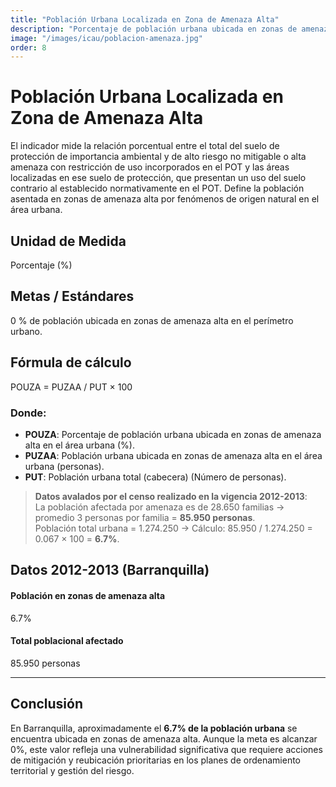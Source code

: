 ```yaml
---
title: "Población Urbana Localizada en Zona de Amenaza Alta"
description: "Porcentaje de población urbana ubicada en zonas de amenaza alta en el área urbana, definida por fenómenos de origen natural."
image: "/images/icau/poblacion-amenaza.jpg"
order: 8
---
```


# Población Urbana Localizada en Zona de Amenaza Alta

El indicador mide la relación porcentual entre el total del suelo de protección de importancia ambiental y de alto riesgo no mitigable o alta amenaza con restricción de uso incorporados en el POT y las áreas localizadas en ese suelo de protección, que presentan un uso del suelo contrario al establecido normativamente en el POT. Define la población asentada en zonas de amenaza alta por fenómenos de origen natural en el área urbana.

## Unidad de Medida

Porcentaje (%)

## Metas / Estándares

0 % de población ubicada en zonas de amenaza alta en el perímetro urbano.

## Fórmula de cálculo

POUZA = PUZAA / PUT × 100

### Donde:

- **POUZA**: Porcentaje de población urbana ubicada en zonas de amenaza alta en el área urbana (%).
- **PUZAA**: Población urbana ubicada en zonas de amenaza alta en el área urbana (personas).
- **PUT**: Población urbana total (cabecera) (Número de personas).

> **Datos avalados por el censo realizado en la vigencia 2012-2013**:  
> La población afectada por amenaza es de 28.650 familias → promedio 3 personas por familia = **85.950 personas**.  
> Población total urbana = 1.274.250 → Cálculo: 85.950 / 1.274.250 = 0.067 × 100 = **6.7%**.

## Datos 2012-2013 (Barranquilla)

<div class="data-cards">
  <div class="data-card">
    <h4>Población en zonas de amenaza alta</h4>
    <div class="value">6.7%</div>
  </div>
  <div class="data-card">
    <h4>Total poblacional afectado</h4>
    <div class="value">85.950 personas</div>
  </div>
</div>

---

## Conclusión

En Barranquilla, aproximadamente el **6.7% de la población urbana** se encuentra ubicada en zonas de amenaza alta. Aunque la meta es alcanzar 0%, este valor refleja una vulnerabilidad significativa que requiere acciones de mitigación y reubicación prioritarias en los planes de ordenamiento territorial y gestión del riesgo.
